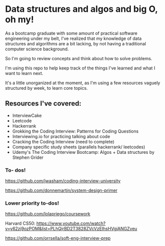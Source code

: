 
# Data structures and algos and big O, oh my! 
As a bootcamp graduate with some amount of practical software engineering under my belt, I've realized that my knowledge of data structures and algorithms are a bit lacking, by not having a traditional computer science background.

So I'm going to review concepts and think about how to solve problems. 

I'm using this repo to help keep track of the things I've learned and what I want to learn next. 

It's a little unorganized at the moment, as I'm using a few resources vaguely structured by week, to learn core topics.



## Resources I've covered:
- InterviewCake 
- Leetcode
- Hackerrank 
- Grokking the Coding Interview: Patterns for Coding Questions 
- Interviewing.io for practicing talking about code 
- Cracking the Coding Interview (need to complete)
- Company specific study sheets (parallels hackerrank/ leetcodes)
- Udemy's The Coding Interview Bootcamp: Algos + Data structures by Stephen Grider



### To- dos! 
https://github.com/jwasham/coding-interview-university

https://github.com/donnemartin/system-design-primer



### Lower priority to-dos! 
https://github.com/lolapriego/coursework

Harvard CS50: https://www.youtube.com/watch?v=y62zj9ozPOM&list=PLhQjrBD2T3828ZVcVzEIhsHVgjANGZveu 

https://github.com/orrsella/soft-eng-interview-prep